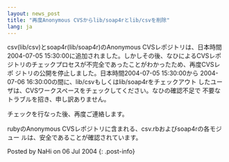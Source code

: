 ```yaml
---
layout: news_post
title: "再度Anonymous CVSからlib/soap4rとlib/csvを削除"
lang: ja
---
```


csv(lib/csv)とsoap4r(lib/soap4r)のAnonymous CVSレポジトリは、日本時間 2004-07-05
15:30:00に追加されました。しかしその後、なひによるCVSレポ ジトリのチェックプロセスが不完全であったことがわかったため、再度CVSレポ
ジトリの公開を停止しました。日本時間2004-07-05 15:30:00から 2004-07-06
16:30:00の間に、lib/csvもしくはlib/soap4rをチェックアウト
したユーザは、CVSワークスペースをチェックしてください。なひの確認不足で 不要なトラブルを招き、申し訳ありません。

チェックを行なった後、再度ご連絡します。

rubyのAnonymous CVSレポジトリに含まれる、csv.rbおよびsoap4rの各モジュー ルは、安全であることが確認されています。

Posted by NaHi on 06 Jul 2004
{: .post-info}

